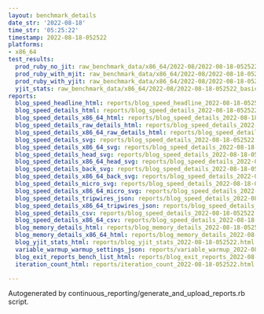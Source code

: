 ```yaml
---
layout: benchmark_details
date_str: '2022-08-18'
time_str: '05:25:22'
timestamp: 2022-08-18-052522
platforms:
- x86_64
test_results:
  prod_ruby_no_jit: raw_benchmark_data/x86_64/2022-08/2022-08-18-052522_basic_benchmark_prod_ruby_no_jit.json
  prod_ruby_with_mjit: raw_benchmark_data/x86_64/2022-08/2022-08-18-052522_basic_benchmark_prod_ruby_with_mjit.json
  prod_ruby_with_yjit: raw_benchmark_data/x86_64/2022-08/2022-08-18-052522_basic_benchmark_prod_ruby_with_yjit.json
  yjit_stats: raw_benchmark_data/x86_64/2022-08/2022-08-18-052522_basic_benchmark_yjit_stats.json
reports:
  blog_speed_headline_html: reports/blog_speed_headline_2022-08-18-052522.html
  blog_speed_details_html: reports/blog_speed_details_2022-08-18-052522.html
  blog_speed_details_x86_64_html: reports/blog_speed_details_2022-08-18-052522.x86_64.html
  blog_speed_details_raw_details_html: reports/blog_speed_details_2022-08-18-052522.raw_details.html
  blog_speed_details_x86_64_raw_details_html: reports/blog_speed_details_2022-08-18-052522.x86_64.raw_details.html
  blog_speed_details_svg: reports/blog_speed_details_2022-08-18-052522.svg
  blog_speed_details_x86_64_svg: reports/blog_speed_details_2022-08-18-052522.x86_64.svg
  blog_speed_details_head_svg: reports/blog_speed_details_2022-08-18-052522.head.svg
  blog_speed_details_x86_64_head_svg: reports/blog_speed_details_2022-08-18-052522.x86_64.head.svg
  blog_speed_details_back_svg: reports/blog_speed_details_2022-08-18-052522.back.svg
  blog_speed_details_x86_64_back_svg: reports/blog_speed_details_2022-08-18-052522.x86_64.back.svg
  blog_speed_details_micro_svg: reports/blog_speed_details_2022-08-18-052522.micro.svg
  blog_speed_details_x86_64_micro_svg: reports/blog_speed_details_2022-08-18-052522.x86_64.micro.svg
  blog_speed_details_tripwires_json: reports/blog_speed_details_2022-08-18-052522.tripwires.json
  blog_speed_details_x86_64_tripwires_json: reports/blog_speed_details_2022-08-18-052522.x86_64.tripwires.json
  blog_speed_details_csv: reports/blog_speed_details_2022-08-18-052522.csv
  blog_speed_details_x86_64_csv: reports/blog_speed_details_2022-08-18-052522.x86_64.csv
  blog_memory_details_html: reports/blog_memory_details_2022-08-18-052522.html
  blog_memory_details_x86_64_html: reports/blog_memory_details_2022-08-18-052522.x86_64.html
  blog_yjit_stats_html: reports/blog_yjit_stats_2022-08-18-052522.html
  variable_warmup_warmup_settings_json: reports/variable_warmup_2022-08-18-052522.warmup_settings.json
  blog_exit_reports_bench_list_html: reports/blog_exit_reports_2022-08-18-052522.bench_list.html
  iteration_count_html: reports/iteration_count_2022-08-18-052522.html

---
```

Autogenerated by continuous_reporting/generate_and_upload_reports.rb script.
